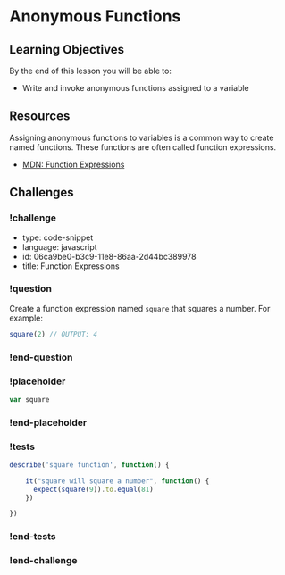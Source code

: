 # Anonymous Functions

## Learning Objectives

By the end of this lesson you will be able to:

* Write and invoke anonymous functions assigned to a variable

## Resources

Assigning anonymous functions to variables is a common way to create named functions.
These functions are often called function expressions.

* [MDN: Function Expressions](https://developer.mozilla.org/en-US/docs/Web/JavaScript/Reference/Operators/function)

## Challenges

### !challenge

* type: code-snippet
* language: javascript
* id: 06ca9be0-b3c9-11e8-86aa-2d44bc389978
* title: Function Expressions

### !question

Create a function expression named `square` that squares a number. For example:

```js
square(2) // OUTPUT: 4
```

### !end-question

### !placeholder

```js
var square
```

### !end-placeholder

### !tests

```js
describe('square function', function() {

    it("square will square a number", function() {
      expect(square(9)).to.equal(81)
    })

})
```

### !end-tests

### !end-challenge
